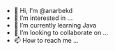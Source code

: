 - 👋 Hi, I’m @anarbekd
- 👀 I’m interested in ...
- 🌱 I’m currently learning Java
- 💞️ I’m looking to collaborate on ...
- 📫 How to reach me ...

<!---
anarbekd/anarbekd is a ✨ special ✨ repository because its `README.md` (this file) appears on your GitHub profile.
You can click the Preview link to take a look at your changes.
--->
